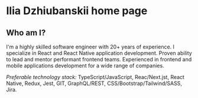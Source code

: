 # Ilia Dzhiubanskii home page

## Who am I?

I'm a highly skilled software engineer with 20+ years of experience. I specialize in React and React Native application development. Proven ability to lead and mentor performant frontend teams. Experienced in frontend and mobile applications development for a wide range of companies.

_Preferable technology stack:_ TypeScript/JavaScript, Reac/Next.jst, React Native, Redux, Jest, GIT, GraphQL/REST, CSS/Bootstrap/Tailwind/SASS, Jira.
